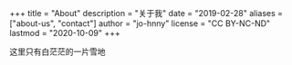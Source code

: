 +++
title = "About"
description = "关于我"
date = "2019-02-28"
aliases = ["about-us",  "contact"]
author = "jo-hnny"
license = "CC BY-NC-ND"
lastmod = "2020-10-09"
+++

这里只有白茫茫的一片雪地
